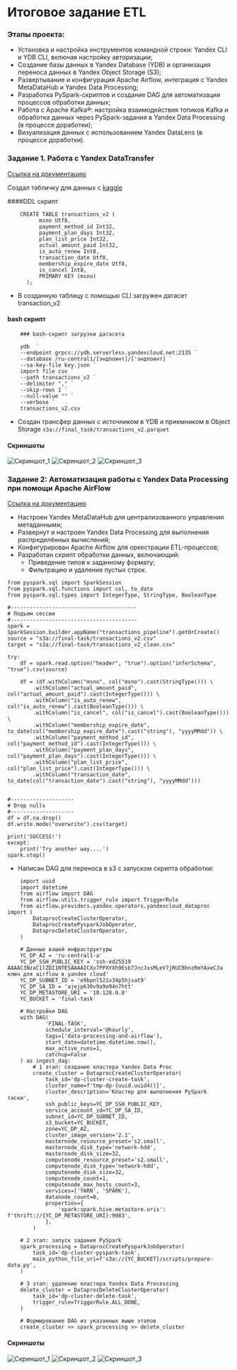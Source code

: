# Итоговое задание ETL

### Этапы проекта:

- Установка и настройка инструментов командной строки: Yandex CLI и YDB CLI, включая настройку авторизации;
- Создание базы данных в Yandex Database (YDB) и организация переноса данных в Yandex Object Storage (S3);
- Развертывание и конфигурация Apache Airflow, интеграция с Yandex MetaDataHub и Yandex Data Processing;
- Разработка PySpark-скриптов и создание DAG для автоматизации процессов обработки данных;
- Работа с Apache Kafka®: настройка взаимодействия топиков Kafka и обработка данных через PySpark-задания в Yandex Data Processing (в процессе доработки);
- Визуализация данных с использованием Yandex DataLens (в процессе доработки).

### Задание 1. Работа с Yandex DataTransfer

[Ссылка на документацию](https://yandex.cloud/ru/docs/data-transfer/tutorials/ydb-to-object-storage)

Создал табличку для данных с [kaggle](https://www.kaggle.com/datasets)

####DDL скрипт
```    
    CREATE TABLE transactions_v2 (
          msno Utf8,
          payment_method_id Int32,
          payment_plan_days Int32,
          plan_list_price Int32,
          actual_amount_paid Int32,
          is_auto_renew Int8,
          transaction_date Utf8,
          membership_expire_date Utf8,
          is_cancel Int8,
          PRIMARY KEY (msno)
      );
```

- В созданную таблицу с помощью CLI загружен датасет transaction_v2

#### bash скрипт

```  
    ### bash-скрипт загрузки датасета
    
    ydb  `
    --endpoint grpcs://ydb.serverless.yandexcloud.net:2135 `
    --database /ru-central1/[эндпоинт]/['эндпоинт] `
    --sa-key-file key.json `
    import file csv `
    --path transactions_v2 `
    --delimiter "," `
    --skip-rows 1 `
    --null-value "" `
    --verbose `
    transactions_v2.csv
```
- Создан трансфер данных с источником в YDB и приемником в Object Storage
  `s3a://final_task/transactions_v2.parquet`
  
#### Скриншоты
![Скриншот_1](.assets/task_1_1.jpg)
![Скриншот_2](.assets/task_1_2.jpg)
![Скриншот_3](.assets/task_1_3.jpg)

### Задание 2: Автоматизация работы с Yandex Data Processing при помощи Apache AirFlow

[Ссылка на документацию](https://yandex.cloud/ru/docs/managed-airflow/tutorials/data-processing-automation)

* Настроен Yandex MetaDataHub для централизованного управления метаданными;
* Развернут и настроен Yandex Data Processing для выполнения распределённых вычислений;
* Конфигурирован Apache Airflow для оркестрации ETL-процессов;
* Разработан скрипт обработки данных, включающий:
  + Приведение типов к заданному формату;
  + Фильтрацию и удаление пустых строк.

```
from pyspark.sql import SparkSession
from pyspark.sql.functions import col, to_date
from pyspark.sql.types import IntegerType, StringType, BooleanType

#----------------------------------------
# Подъем сессии
#----------------------------------------
spark = SparkSession.builder.appName("transactions_pipeline").getOrCreate()
source = "s3a://final-task/transactions_v2.csv"
target = "s3a://final-task/transactions_v2_clean.csv"

try:
    df = spark.read.option("header", "true").option("inferSchema", "true").csv(source)

    df = (df.withColumn("msno", col("msno").cast(StringType())) \
        .withColumn("actual_amount_paid", col("actual_amount_paid").cast(IntegerType())) \
        .withColumn("is_auto_renew", col("is_auto_renew").cast(BooleanType())) \
        .withColumn("is_cancel", col("is_cancel").cast(BooleanType())) \
        .withColumn("membership_expire_date", to_date(col("membership_expire_date").cast("string"), "yyyyMMdd")) \
        .withColumn("payment_method_id", col("payment_method_id").cast(IntegerType())) \
        .withColumn("payment_plan_days", col("payment_plan_days").cast(IntegerType())) \
        .withColumn("plan_list_price", col("plan_list_price").cast(IntegerType())) \
        .withColumn("transaction_date", to_date(col("transaction_date").cast("string"), "yyyyMMdd")))


#--------------------
# Drop nulls
#--------------------
df = df.na.drop()
df.write.mode("overwrite").csv(target)

print('SUCCESS!')
except:
    print('Try another way....')
spark.stop()
```

- Написан DAG для переноса в s3 с запуском скрипта обработки:

```
    import uuid
	import datetime
	from airflow import DAG
	from airflow.utils.trigger_rule import TriggerRule
	from airflow.providers.yandex.operators.yandexcloud_dataproc import (
	    DataprocCreateClusterOperator,
	    DataprocCreatePysparkJobOperator,
	    DataprocDeleteClusterOperator,
	)
	
	# Данные вашей инфраструктуры
	YC_DP_AZ = 'ru-central1-a'
	YC_DP_SSH_PUBLIC_KEY = 'ssh-ed25519 AAAAC3NzaC1lZDI1NTE5AAAAICXx7PPXYXh9Esb7JncJxsMLeV7jRUCBhnzRmYAxeCJa ключ для airflow в yandex cloud'
	YC_DP_SUBNET_ID = 'e9bpnl521v34p5hjvat9'
	YC_DP_SA_ID = 'ajejp630v9a9o94n7htt'
	YC_DP_METASTORE_URI = '10.128.0.8'
	YC_BUCKET = 'final-task'
	
	# Настройки DAG
	with DAG(
	        'FINAL-TASK',
	        schedule_interval='@hourly',
	        tags=['data-processing-and-airflow'],
	        start_date=datetime.datetime.now(),
	        max_active_runs=1,
	        catchup=False
	) as ingest_dag:
	    # 1 этап: создание кластера Yandex Data Proc
	    create_cluster = DataprocCreateClusterOperator(
	        task_id='dp-cluster-create-task',
	        cluster_name=f'tmp-dp-{uuid.uuid4()}',
	        cluster_description='Кластер для выполнения PySpark таски',
	        ssh_public_keys=YC_DP_SSH_PUBLIC_KEY,
	        service_account_id=YC_DP_SA_ID,
	        subnet_id=YC_DP_SUBNET_ID,
	        s3_bucket=YC_BUCKET,
	        zone=YC_DP_AZ,
	        cluster_image_version='2.1',
	        masternode_resource_preset='s2.small',
	        masternode_disk_type='network-hdd',
	        masternode_disk_size=32,
	        computenode_resource_preset='s2.small',
	        computenode_disk_type='network-hdd',
	        computenode_disk_size=32,
	        computenode_count=1,
	        computenode_max_hosts_count=3,
	        services=['YARN', 'SPARK'],
	        datanode_count=0,
	        properties={
	            'spark:spark.hive.metastore.uris': f'thrift://{YC_DP_METASTORE_URI}:9083',
	        },
	    )

    # 2 этап: запуск задания PySpark
    spark_processing = DataprocCreatePysparkJobOperator(
        task_id='dp-cluster-pyspark-task',
        main_python_file_uri=f's3a://{YC_BUCKET}/scripts/prepare-data.py',
    )

    # 3 этап: удаление кластера Yandex Data Processing
    delete_cluster = DataprocDeleteClusterOperator(
        task_id='dp-cluster-delete-task',
        trigger_rule=TriggerRule.ALL_DONE,
    )

    # Формирование DAG из указанных выше этапов
    create_cluster >> spark_processing >> delete_cluster

```


#### Скриншоты
![Скриншот_1](.assets/task_2_1.jpg)
![Скриншот_2](.assets/task_2_2.jpg)
![Скриншот_3](.assets/task_2_3.jpg)
